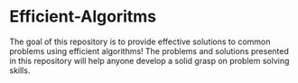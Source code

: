 # Efficient-Algoritms
The goal of this repository is to provide effective solutions to common problems using efficient algorithms!
The problems and solutions presented in this repository will help anyone develop a solid grasp on problem solving skills.
